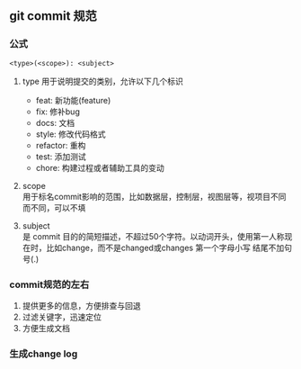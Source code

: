 ## git commit 规范

### 公式
```
<type>(<scope>): <subject>
```
1. type 用于说明提交的类别，允许以下几个标识

	* feat: 新功能(feature)
	* fix: 修补bug
	* docs: 文档
	* style: 修改代码格式
	* refactor: 重构
	* test: 添加测试
	* chore: 构建过程或者辅助工具的变动

2. scope  
用于标名commit影响的范围，比如数据层，控制层，视图层等，视项目不同而不同，可以不填
3. subject  
是 commit 目的的简短描述，不超过50个字符。以动词开头，使用第一人称现在时，比如change，而不是changed或changes
第一个字母小写
结尾不加句号(.)

### commit规范的左右
1. 提供更多的信息，方便排查与回退
2. 过滤关键字，迅速定位
3. 方便生成文档

### 生成change log

